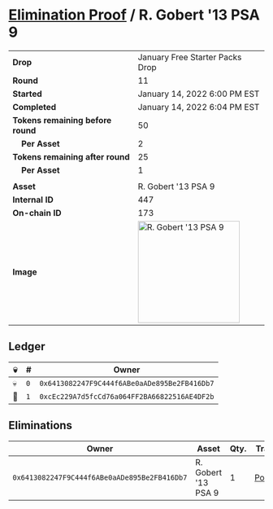 # [Elimination Proof](./readme.md) / R. Gobert &#039;13 PSA 9

|||
|---|---|
| **Drop** | January Free Starter Packs Drop |
| **Round** | 11 |
| **Started** | January 14, 2022 6:00 PM EST |
| **Completed** | January 14, 2022 6:04 PM EST |
| **Tokens remaining before round** | 50 |
| **&nbsp;&nbsp;&nbsp;&nbsp;Per Asset** | 2 |
| **Tokens remaining after round** | 25 |
| **&nbsp;&nbsp;&nbsp;&nbsp;Per Asset** | 1 |
| | |
| **Asset** | R. Gobert &#039;13 PSA 9 |
| **Internal ID** | 447 |
| **On-chain ID** | 173 |
| **Image** | <img src="https://tcdn.blokpax.com/954504e8-1b00-49d0-8b88-ab898c4ebeea/ae9fe9dfa68eaa05abb1adc1de9eb3e9de354c8a2a9ab25bfa5aea2a33313dd3.png" height="200" alt="R. Gobert &#039;13 PSA 9" /> |

## Ledger

| 💀 | # | Owner |
| --- | --- | --- |
| 💀 | `0` | `0x6413082247F9C444f6ABe0aADe895Be2FB416Db7` |
| 👑 | `1` | `0xcEc229A7d5fcCd76a064FF2BA66822516AE4DF2b` |


## Eliminations

| Owner | Asset | Qty. | Transaction |
| --- | --- | --- | --- |
| `0x6413082247F9C444f6ABe0aADe895Be2FB416Db7` | R. Gobert '13 PSA 9 | 1 | [Polygonscan](https://polygonscan.com/tx/0x76718ca1246313d0ad1e20d696dd4ee97dbbcc371ea8b8214f6d4c8c76892e8c) |

